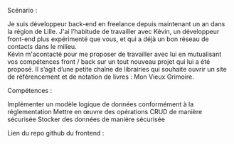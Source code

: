 Scénario : 

Je suis développeur back-end en freelance depuis maintenant un an dans la région de Lille.
J'ai l’habitude de travailler avec Kévin, un développeur front-end plus expérimenté que vous, et qui a déjà un bon réseau de contacts dans le milieu.  
Kévin m'acontacté pour me proposer de travailler avec lui en mutualisant vos compétences front / back sur un tout nouveau projet qui lui a été proposé.
Il s’agit d’une petite chaîne de librairies qui souhaite ouvrir un site de référencement et de notation de livres : Mon Vieux Grimoire.

Compétences : 

Implémenter un modèle logique de données conformément à la réglementation
Mettre en œuvre des opérations CRUD de manière sécurisée
Stocker des données de manière sécurisée

Lien du repo github du frontend : 
